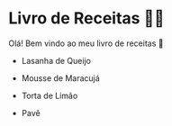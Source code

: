 # Livro de Receitas :man_cook:



Olá! Bem vindo ao meu livro de receitas :wave:

- Lasanha de Queijo 

- Mousse de Maracujá
- Torta de Limão
- Pavê
